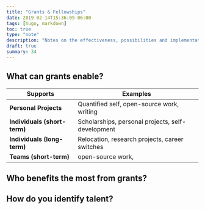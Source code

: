```yaml
---
title: "Grants & Fellowships"
date: 2019-02-14T15:36:09-06:00
tags: [hugo, markdown]
toc: true
type: "note"
description: "Notes on the effectiveness, possibilities and implementations of grant programmes."
draft: true
summary: 34
---
```




## What can grants enable?

| Supports  | Examples |
|-|-|
| **Personal Projects**     | Quantified self, open-source work, writing |
| **Individuals (short-term)**		| Scholarships, personal projects, self-development  |
| **Individuals (long-term)**		| Relocation, research projects, career switches  |
| **Teams (short-term)**			| open-source work,   |

## Who benefits the most from grants?

## How do you identify talent?